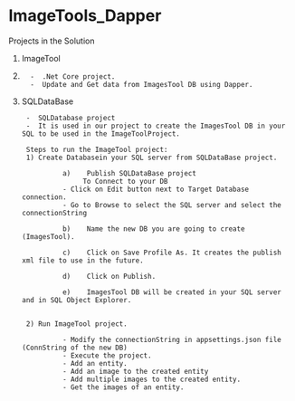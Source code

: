 # ImageTools_Dapper


Projects in the Solution

1)	ImageTool 
2)	
         -	.Net Core project. 
         -	Update and Get data from ImagesTool DB using Dapper.
2)	SQLDataBase


         -	SQLDatabase project
         -	It is used in our project to create the ImagesTool DB in your SQL to be used in the ImageToolProject.
         
         Steps to run the ImageTool project:
         1)	Create Databasein your SQL server from SQLDataBase project.

                  a)	Publish SQLDataBase project
                       To Connect to your DB 
                  -	Click on Edit button next to Target Database connection.
                  -	Go to Browse to select the SQL server and select the connectionString

                  b)	Name the new DB you are going to create (ImagesTool).

                  c)	Click on Save Profile As. It creates the publish xml file to use in the future. 

                  d)	Click on Publish.

                  e)	ImagesTool DB will be created in your SQL server and in SQL Object Explorer.

        
         2)	Run ImageTool project.

                  - Modify the connectionString in appsettings.json file (ConnString of the new DB)
                  - Execute the project. 
                  -	Add an entity.
                  -	Add an image to the created entity 
                  -	Add multiple images to the created entity.
                  -	Get the images of an entity.

 
 





